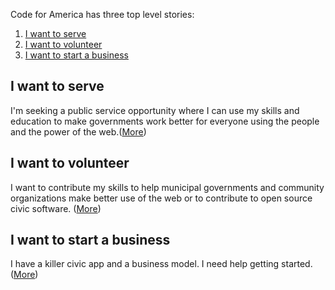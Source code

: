 Code for America has three top level stories:

1. <a href="#serve">I want to serve</a>
2. <a href="#vol">I want to volunteer</a>
3. <a href="#biz">I want to start a business</a>


## <a name="serve"/>I want to serve
I'm seeking a public service opportunity where I can use my skills and education to make governments work better for everyone using the people and the power of the web.([More](fellowship/top_level_stories.md))
## <a name="vol"/>I want to volunteer
I want to contribute my skills to help municipal governments and community organizations make better use of the web or to contribute to open source civic software. ([More](brigade/top_level_stories.md))
## <a name="biz"/>I want to start a business<a/>
I have a killer civic app and a business model. I need help getting started. ([More](accelerator/top_level_stories.md))

